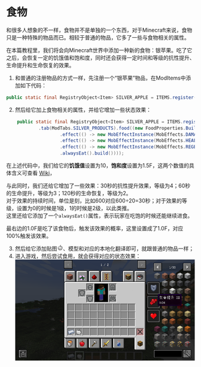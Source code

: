 # 食物
和很多人想象的不一样，食物并不是单独的一个东西，对于Minecraft来说，食物只是一种特殊的物品而已。相较于普通的物品，它多了一些与食物相关的属性。

在本篇教程里，我们将会向Minecraft世界中添加一种新的食物：银苹果。吃了它之后，会恢复一定的饥饿值和饱和度，同时还会获得一定时间和等级的抗性提升、生命提升和生命恢复的效果。

1. 和普通的注册物品的方式一样，先注册一个“银苹果”物品，在ModItems中添加如下代码：
```java
public static final RegistryObject<Item> SILVER_APPLE = ITEMS.register("silver_apple", () -> new Item(new Item.Properties().tab(ModTabs.SILVER_PRODUCTS)));
```
2. 然后给它加上食物相关的属性，并给它增加一些状态效果：
```java
    public static final RegistryObject<Item> SILVER_APPLE = ITEMS.register("silver_apple", () -> new Item(new Item.Properties()
            .tab(ModTabs.SILVER_PRODUCTS).food((new FoodProperties.Builder()).nutrition(10).saturationMod(1.5F)
                    .effect(() -> new MobEffectInstance(MobEffects.DAMAGE_RESISTANCE, 600, 3), 1.0F)
                    .effect(() -> new MobEffectInstance(MobEffects.HEALTH_BOOST, 1200, 2), 1.0F)
                    .effect(() -> new MobEffectInstance(MobEffects.REGENERATION, 2400, 1), 1.0F)
                    .alwaysEat().build())));
```

在上述代码中，我们给它的**饥饿值**设置为10，**饱和度**设置为1.5F，这两个数值的具体含义可查看 [Wiki](https://wiki.biligame.com/mc/%E9%A3%9F%E7%89%A9)，

与此同时，我们还给它增加了一些效果：30秒的抗性提升效果，等级为4；60秒的生命提升，等级为3；120秒的生命恢复，等级为2。\
对于效果的持续时间，单位是刻，比如600对应600÷20=30秒；对于效果的等级，设置为0的时候是1级，1的时候是2级，以此类推。\
这里还给它添加了一个`alwaysEat()`属性，表示玩家在吃饱的时候还能继续进食。

最右边的1.0F是吃了该食物后，触发该效果的概率，这里设置成了1.0F，对应100%触发该效果。

3. 然后给它添加贴图![img.png](相关图片/银苹果.png)、模型和对应的本地化翻译即可，就跟普通的物品一样；
4. 进入游戏，然后尝试食用，就会获得对应的状态效果：
![img.png](相关图片/银苹果效果.png)